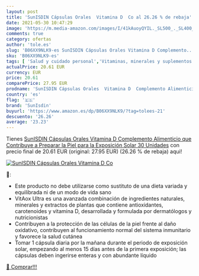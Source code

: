 ```yaml
---
layout: post
title: 'SunISDIN Cápsulas Orales  Vitamina D  Co al 26.26 % de rebaja'
date: 2021-05-30 10:47:29
image: 'https://m.media-amazon.com/images/I/41kAuoyQYIL._SL500_._SL400_.jpg'
comments: true
category: ofertas
author: 'tole.es'
slug: 'B06XX9NLK9-es SunISDIN Cápsulas Orales Vitamina D Complemento...'
sku: 'B06XX9NLK9-es'
tags: [ 'Salud y cuidado personal','Vitaminas, minerales y suplementos en medicamentos, remedios y suplementos dietéticos','alimenticio','complemento','sunisdin', ]
actualPrice: 20.61 EUR
currency: EUR
price: 20.61
comparePrice: 27.95 EUR
prodname: 'SunISDIN Cápsulas Orales  Vitamina D  Complemento Alimenticio que Contribuye a Preparar la Piel para la Exposición Solar  30 Unidades'
country: 'es'
flag: '🇪🇸'
brand: 'SunIsdin'
buyurl: 'https://www.amazon.es/dp/B06XX9NLK9/?tag=tolees-21'
descuento: '26.26'
average: '23.23'
---
```


Tienes [SunISDIN Cápsulas Orales  Vitamina D  Complemento Alimenticio que Contribuye a Preparar la Piel para la Exposición Solar  30 Unidades](https://www.amazon.es/dp/B06XX9NLK9/?tag=tolees-21) con precio final de  20.61 EUR (original: 27.95 EUR) (26.26 %  de rebaja) aqui!

[![SunISDIN Cápsulas Orales  Vitamina D  Co](https://m.media-amazon.com/images/I/41kAuoyQYIL._SL500_._SL400_.jpg)](https://www.amazon.es/dp/B06XX9NLK9/?tag=tolees-21)

🔎:

- Este producto no debe utilizarse como sustituto de una dieta variada y equilibrada ni de un modo de vida sano
- VitAox Ultra es una avanzada combinación de ingredientes naturales, minerales y extractos de plantas que contiene antioxidantes, carotenoides y vitamina D, desarrollada y formulada por dermatólogos y nutricionistas
- Contribuyen a la protección de las células de la piel frente al daño oxidativo, contribuyen al funcionamiento normal del sistema inmunitario y favorece la salud cutánea
- Tomar 1 cápsula diaria por la mañana durante el periodo de exposición solar, empezando al menos 15 días antes de la primera exposición; las cápsulas deben ingerirse enteras y con abundante líquido

[🛒 Comprar!!!](https://www.amazon.es/dp/B06XX9NLK9/?tag=tolees-21)
